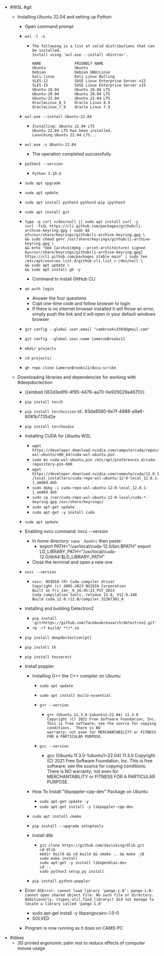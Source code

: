 - #WSL #git
	- Installing Ubuntu 22.04 and setting up Python
	  
		- Open command prompt
		- ``wsl -l -o``
		  
			- ```
			  The following is a list of valid distributions that can be installed.
			  Install using 'wsl.exe --install <Distro>'.
			  
			  NAME               FRIENDLY NAME
			  Ubuntu             Ubuntu
			  Debian             Debian GNU/Linux
			  kali-linux         Kali Linux Rolling
			  SLES-12            SUSE Linux Enterprise Server v12
			  SLES-15            SUSE Linux Enterprise Server v15
			  Ubuntu-18.04       Ubuntu 18.04 LTS
			  Ubuntu-20.04       Ubuntu 20.04 LTS
			  Ubuntu-22.04       Ubuntu 22.04 LTS
			  OracleLinux_8_5    Oracle Linux 8.5
			  OracleLinux_7_9    Oracle Linux 7.9
			  ```
		- ``wsl.exe --install Ubuntu-22.04``
		  
			- ```
			  Installing: Ubuntu 22.04 LTS
			  Ubuntu 22.04 LTS has been installed.
			  Launching Ubuntu 22.04 LTS...
			  ```
		- ``wsl.exe -s Ubuntu-22.04``
		  
			- The operation completed successfully.
		- ``python3 --version``
		  
			- ``Python 3.10.6``
		- ``sudo apt upgrade``
		- ``sudo apt update``
		- ``sudo apt install python3 python3-pip ipython3``
		- ``sudo apt install git``
		- 
		  ```
		  type -p curl >/dev/null || sudo apt install curl -y
		  curl -fsSL https://cli.github.com/packages/githubcli-archive-keyring.gpg | sudo dd of=/usr/share/keyrings/githubcli-archive-keyring.gpg \
		  && sudo chmod go+r /usr/share/keyrings/githubcli-archive-keyring.gpg \
		  && echo "deb [arch=$(dpkg --print-architecture) signed-by=/usr/share/keyrings/githubcli-archive-keyring.gpg] https://cli.github.com/packages stable main" | sudo tee /etc/apt/sources.list.d/github-cli.list > /dev/null \
		  && sudo apt update \
		  && sudo apt install gh -y
		  ```
			- Command to install GItHub CLI
		- ``ah auth login``
		  
			- Answer the four questions
			- Copt one-time code and follow browser to login
			- If there is no internet browser installed it will throw an error, simply push the link and it will open in your default windows browser
		- ``git config --global user.email "cambrooks3393@gmail.com"``
		- ``git config --global user.name CameronBrooks11``
		- ``mkdir projects``
		- ``cd projects/``
		- ``gh repo clone CameronBrooks11/docu-scribe``
	- Downloading libraries and dependencies for working with #deepdoctection
	  
		- {{embed ((63d3e6f6-4f95-4476-aa70-0e929029a467))}}
		- ``pip install torch``
		- ``pip install torchvision``
		  id:: 63da8580-6e7f-4888-a9a6-6081b7735d2e
		- ``pip install torchaudio``
		- Installing CUDA for Ubuntu WSL
		  
			- ``wget https://developer.download.nvidia.com/compute/cuda/repos/wsl-ubuntu/x86_64/cuda-wsl-ubuntu.pin``
			- ``sudo mv cuda-wsl-ubuntu.pin /etc/apt/preferences.d/cuda-repository-pin-600``
			- ``wget https://developer.download.nvidia.com/compute/cuda/12.0.1/local_installers/cuda-repo-wsl-ubuntu-12-0-local_12.0.1-1_amd64.deb``
			- ``sudo dpkg -i cuda-repo-wsl-ubuntu-12-0-local_12.0.1-1_amd64.deb``
			- ``sudo cp /var/cuda-repo-wsl-ubuntu-12-0-local/cuda-*-keyring.gpg /usr/share/keyrings/``
			- ``sudo apt-get update``
			- ``sudo apt-get -y install cuda``
		- ``sudo apt update``
		- Enabling nvcc command: nvcc --version
		  
			- In home directory: ``nano .bashrc`` then paste:
				- export PATH="/usr/local/cuda-12.0/bin:$PATH"
				  export LD_LIBRARY_PATH="/usr/local/cuda-12.0/lib64:$LD_LIBRARY_PATH"
			- Close the terminal and open a new one
		- ``nvcc --version``
		  
			- ```
			  nvcc: NVIDIA (R) Cuda compiler driver
			  Copyright (c) 2005-2023 NVIDIA Corporation
			  Built on Fri_Jan__6_16:45:21_PST_2023
			  Cuda compilation tools, release 12.0, V12.0.140
			  Build cuda_12.0.r12.0/compiler.32267302_0
			  ```
		- Installing and building Detectron2
		  
			- ``pip install 'git+https://github.com/facebookresearch/detectron2.git'``
			- ``rm -rf build/ **/*.so``
		- ``pip install deepdoctection[pt]``
		- ``pip install tk``
		- ``pip install tesseract``
		- Install poppler
			- Installing G++ the C++ compiler on Ubuntu
			  
				- ``sudo apt update``
				- ``sudo apt install build-essential``
				- ``g++ --version``
				  
					- ```
					  g++ (Ubuntu 11.3.0-1ubuntu1~22.04) 11.3.0
					  Copyright (C) 2021 Free Software Foundation, Inc.
					  This is free software; see the source for copying conditions.  There is NO
					  warranty; not even for MERCHANTABILITY or FITNESS FOR A PARTICULAR PURPOSE.
					  ```
				- ``gcc --version``
				  
					- gcc (Ubuntu 11.3.0-1ubuntu1~22.04) 11.3.0
					  Copyright (C) 2021 Free Software Foundation, Inc.
					  This is free software; see the source for copying conditions.  There is NO
					  warranty; not even for MERCHANTABILITY or FITNESS FOR A PARTICULAR PURPOSE.
			- How To Install "libpoppler-cpp-dev" Package on Ubuntu
			  
				- ``sudo apt-get update -y``
				- ``sudo apt-get install -y libpoppler-cpp-dev``
			- ``sudo apt install cmake``
			- ``pip install --upgrade setuptools``
			- Install dlib
				- ```
				  git clone https://github.com/davisking/dlib.git
				  cd dlib
				  mkdir build && cd build && cmake .. && make -j8
				  sudo make install
				  sudo apt-get -y install libopenblas-dev
				  cd ..
				  sudo python3 setup.py install
				  ```
			- ``pip install python-poppler``
		- Error: ``OSError: cannot load library 'pango-1.0': pango-1.0: cannot open shared object file: No such file or directory.  Additionally, ctypes.util.find_library() did not manage to locate a library called 'pango-1.0'``
		  
			- sudo apt-get install -y libpangocairo-1.0-0
			- SOLVED
		- Program is now running as it does on CAMS-PC
- #ideas
	- 3D printed ergonomic palm rest to reduce effects of computer mouse usage
